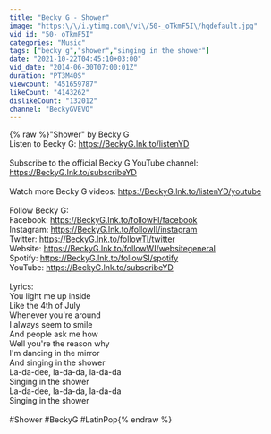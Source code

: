 ```yaml
---
title: "Becky G - Shower"
image: "https:\/\/i.ytimg.com\/vi\/50-_oTkmF5I\/hqdefault.jpg"
vid_id: "50-_oTkmF5I"
categories: "Music"
tags: ["becky g","shower","singing in the shower"]
date: "2021-10-22T04:45:10+03:00"
vid_date: "2014-06-30T07:00:01Z"
duration: "PT3M40S"
viewcount: "451659787"
likeCount: "4143262"
dislikeCount: "132012"
channel: "BeckyGVEVO"
---
```

{% raw %}&quot;Shower&quot; by Becky G<br />Listen to Becky G: <a rel="nofollow" target="blank" href="https://BeckyG.lnk.to/listenYD">https://BeckyG.lnk.to/listenYD</a><br /><br />Subscribe to the official Becky G YouTube channel: <a rel="nofollow" target="blank" href="https://BeckyG.lnk.to/subscribeYD">https://BeckyG.lnk.to/subscribeYD</a> <br /><br />Watch more Becky G videos: <a rel="nofollow" target="blank" href="https://BeckyG.lnk.to/listenYD/youtube">https://BeckyG.lnk.to/listenYD/youtube</a><br /><br />Follow Becky G:<br />Facebook: <a rel="nofollow" target="blank" href="https://BeckyG.lnk.to/followFI/facebook">https://BeckyG.lnk.to/followFI/facebook</a><br />Instagram: <a rel="nofollow" target="blank" href="https://BeckyG.lnk.to/followII/instagram">https://BeckyG.lnk.to/followII/instagram</a><br />Twitter: <a rel="nofollow" target="blank" href="https://BeckyG.lnk.to/followTI/twitter">https://BeckyG.lnk.to/followTI/twitter</a><br />Website: <a rel="nofollow" target="blank" href="https://BeckyG.lnk.to/followWI/websitegeneral">https://BeckyG.lnk.to/followWI/websitegeneral</a><br />Spotify: <a rel="nofollow" target="blank" href="https://BeckyG.lnk.to/followSI/spotify">https://BeckyG.lnk.to/followSI/spotify</a><br />YouTube: <a rel="nofollow" target="blank" href="https://BeckyG.lnk.to/subscribeYD">https://BeckyG.lnk.to/subscribeYD</a><br /><br />Lyrics:<br />You light me up inside<br />Like the 4th of July<br />Whenever you're around<br />I always seem to smile<br />And people ask me how<br />Well you're the reason why<br />I'm dancing in the mirror<br />And singing in the shower<br />La-da-dee, la-da-da, la-da-da<br />Singing in the shower<br />La-da-dee, la-da-da, la-da-da<br />Singing in the shower<br /><br />#Shower #BeckyG #LatinPop{% endraw %}
